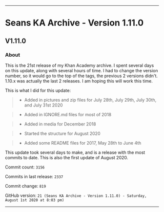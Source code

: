 
***

# Seans KA Archive - Version 1.11.0

## V1.11.0

### About

This is the 21st release of my Khan Academy archive. I spent several days on this update, along with several hours of time. I had to change the version number, so it would go to the top of the tags, the previous 2 versions didn't. 1.10.x was actually the last 2 releases. I am hoping this will work this time.

This is what I did for this update:

> * Added in pictures and zip files for July 28th, July 29th, July 30th, and July 31st 2020

> * Added in IGNORE.md files for most of 2018

> * Added in media for December 2018

> * Started the structure for August 2020

> * Added some README files for 2017, May 28th to June 4th

This update took several days to make, and is a release with the most commits to date. This is also the first update of August 2020.

Commit count: `3156`

Commits in last release: `2337`

Commit change: `819`

GitHub version: `21 (Seans KA Archive - Version 1.11.0) - Saturday, August 1st 2020 at 8:03 pm)`

***
